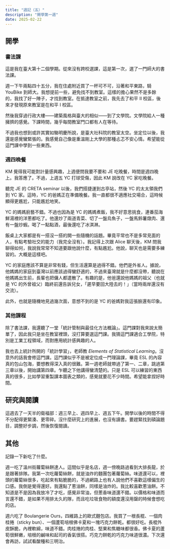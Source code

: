 ```yaml
---
title: "週記（五）"
description: "開學第一週"
date: 2025-02-22
---
```


## 開學

### 書法課

這是我在臺大第十二個學期。從來沒有跨校選課，這是第一次，選了一門師大的書法課。

週一下午兩點四十五分，我在住處附近買了一杯可不可，沿著和平東路，騎 YouBike 到師大。我想提前一些，避免找不到教室。這樣的擔心果然不是多餘的，我找了好一陣子，才找到教室。在抵達教室之前，我先去了和平 II 校區，後來才發現原來教室是在和平 I 校區。

然後我穿過行政大樓——建築風格與臺大的相似——到了文學院。文學院給人一種擁擠的感覺。下課時間，幾乎每間教室門口都有人在等待。

不過我也想到或許其實如駱明慶所說，是臺大社科院的教室太空。坐定位以後，我還是感覺蠻緊張的。我感覺自己像是重溫剛上大學的那種忐忑不安心情。希望能從這門課中學到一些東西。

### 週四晚餐

KM 覺得我可能對計量感興趣，上週便問我要不要和 JE 吃晚餐，時間是週四晚上。我答應了。不過，上週五 YC 打球受傷，因此 KM 說改在 YC 家吃晚餐。

聽完 JE 的 CRETA seminar 以後，我們搭捷運到古亭站，然後 YC 的太太領我們到 YC 家。這時，YC 的爸媽正在準備晚餐。我一直都很不適應社交場合，這時候顯得更尷尬，只能尷尬地笑。

YC 的媽媽廚藝不錯。不過也因為是 YC 的媽媽煮飯，我不好意思挑食，連番茄海鮮湯裡的洋蔥都吃了。他還炒了兩道青菜、切了一盤烏魚子，一盤馬鈴薯燉肉、還有一盤炒蝦。喝了一點點酒，最後還吃了冰淇淋。

飯桌上大家都是有一搭沒一搭的開一些隨機的話題。畢竟平常也不是多常見面的人，有點考驗社交的能力（我完全沒有）。我記得上次跟 Alice 聊天後，KM 問我聊得如何，我說我常常不知道要跟他說什麼，有點尷尬。他說，聊天也是需要多練習的。大概是這樣吧。

YC 的家庭應該不算是非常有錢，但生活還算是過得不錯。他們是外省人。據說，他媽媽的家庭到臺灣以前應該過得蠻舒適的，不過來臺灣就是什麼都沒帶，聽說在他媽媽出生前，長輩也把傭人都遣散了。有趣的是，他爸還說他媽媽的祖父（也就是 YC 的外曾祖父）臨終前還告訴兒女，「遲早要回大陸去的！」（當時兩岸還沒有交流）。

此外，也就是隨機地見過幾次面，意想不到的是 YC 的爸媽對我這張臉還有印象。


### 其他課程

除了書法課，我還聽了一堂「統計管制與最佳化方法概論」。這門課對我來說太簡單了，因此我只是坐在教室裡頭，沒打算要選這門課。我猜這門課適合工學院，特別是工業工程領域，而對應用統計感興趣的人。

我也去上統計所開的「統計學習」，老師教 *Elements of Statistical Learning*。沒意外的話我會修這門課。這門課似乎不是被定位成一門理論課，畢竟 ESL 的內容真的包山包海，要想教得深入真的很難。第一週老師就帶過了第一、二章，跳過第三章以後，開始講第四章。乍聽之下他講得蠻清楚的。只是 ESL 可以練習的東西真的很多，比如學習重製課本圖表之類的，感覺就要花不少時間。希望能拿捏好時間。

## 研究與閱讀

這週去了一天半的衛福部：週三早上、週四早上、週五下午。開學以後的時間不得不分配得更緊湊、更零碎。沒什麼研究上的進展，也沒有讀書。要趕緊找到碩論題目，調整好步調，然後恢復閱讀。

## 其他

記錄一下新吃了什麼。

週一吃了溫州街蘿蔔絲餅達人。這間似乎是名店，週一傍晚路過看到大排長龍，於是跟著排隊。我第一次吃蘿蔔絲餅，就是油炸的麵團包著蘿蔔絲。味道還可以，裡頭的蘿蔔絲很多，吃起來有點脆脆的，不過網路上也有人說他們不喜歡這樣偏生的口感。我倒是覺得還好。我還點了蔥油餅，同樣是油炸的。我比較喜歡蔥油餅。不知道是不是因為我放冷了才吃，感覺非常油，但蔥香味道還不錯。以價格和味道而言還不錯，是如果不用排太久的隊，而且吃垃圾食物的額度還沒用罄的時候會想吃的店。

週六吃了 Boulangerie Ours，四維路上的歐式麵包店。我買了一根長棍、一個肉桂捲（sticky bun）、一個蘆筍培根佛卡夏和一塊巧克力餅乾。都很好吃。長棍外皮酥脆，內裡軟綿，味道不錯。肉桂捲的肉桂、堅果和焦糖味都很香。佛卡夏的蘆筍很鮮嫩，培根的鹹味和起司的香氣很搭。巧克力餅乾的巧克力味道很濃。下次還會再訪，試試看酸種和三明治。